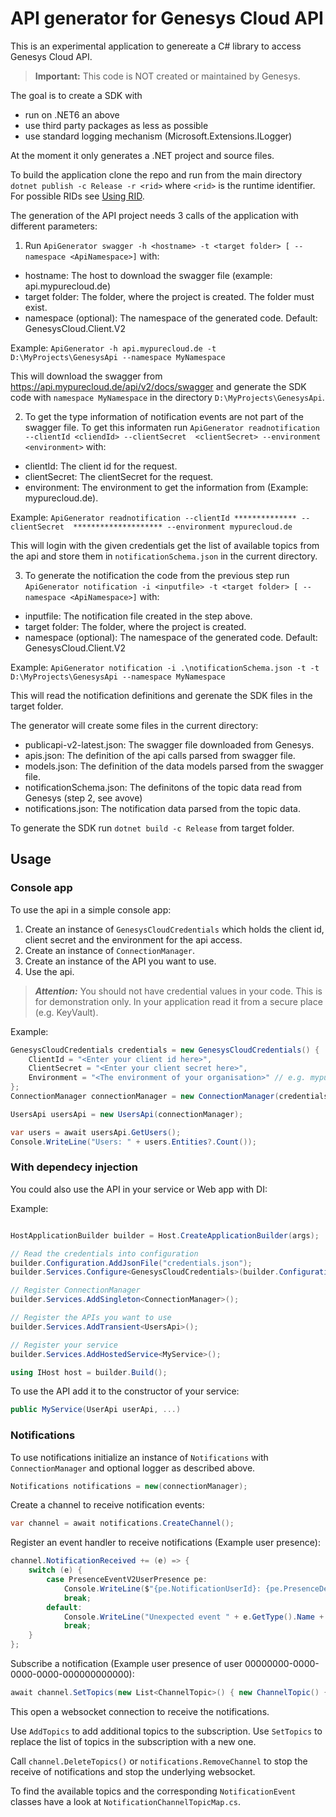 ﻿# API generator for Genesys Cloud API

This is an experimental application to genereate a C# library to access Genesys Cloud API.

> **Important:** This code is NOT created or maintained by Genesys. 

The goal is to create a SDK with
- run on .NET6 an above
- use third party packages as less as possible
- use standard logging mechanism (Microsoft.Extensions.ILogger)
  
At the moment it only generates a .NET project and source files.

To build the application clone the repo and run from the main directory ```dotnet publish -c Release -r <rid>``` where ```<rid>``` is the runtime identifier.
For possible RIDs see [Using RID](https://learn.microsoft.com/en-us/dotnet/core/rid-catalog#using-rids).

The generation of the API project needs 3 calls of the application with different parameters:

1. Run ```ApiGenerator swagger -h <hostname> -t <target folder> [ --namespace <ApiNamespace>]``` with:
- hostname: The host to download the swagger file (example: api.mypurecloud.de)
- target folder: The folder, where the project is created. The folder must exist.
- namespace (optional): The namespace of the generated code. Default: GenesysCloud.Client.V2

Example: ```ApiGenerator -h api.mypurecloud.de -t D:\MyProjects\GenesysApi --namespace MyNamespace ```

This will download the swagger from https://api.mypurecloud.de/api/v2/docs/swagger and generate the SDK code with ```namespace MyNamespace``` in the directory ```D:\MyProjects\GenesysApi```.

2. To get the type information of notification events are not part of the swagger file. To get this informaten run ```ApiGenerator readnotification --clientId <cliendId> --clientSecret  <clientSecret> --environment <environment>``` with:
- clientId: The client id for the request.
- clientSecret: The clientSecret for the request.
- environment: The environment to get the information from (Example: mypurecloud.de).

Example: ```ApiGenerator readnotification --clientId ************** --clientSecret  ******************** --environment mypurecloud.de ```

This will login with the given credentials get the list of available topics from the api and store them in ```notificationSchema.json``` in the current directory.

3. To generate the notification the code from the previous step run ```ApiGenerator notification -i <inputfile> -t <target folder> [ --namespace <ApiNamespace>]``` with:
- inputfile: The notification file created in the step above.
- target folder: The folder, where the project is created. 
- namespace (optional): The namespace of the generated code. Default: GenesysCloud.Client.V2

Example: ```ApiGenerator notification -i .\notificationSchema.json -t -t D:\MyProjects\GenesysApi --namespace MyNamespace ```

This will read the notification definitions and gerenate the SDK files in the target folder.

The generator will create some files in the current directory:
- publicapi-v2-latest.json: The swagger file downloaded from Genesys.
- apis.json: The definition of the api calls parsed from swagger file.
- models.json: The definition of the data models parsed from the swagger file.
- notificationSchema.json: The definitons of the topic data read from Genesys (step 2, see avove)
- notifications.json: The notification data parsed from the topic data.

To generate the SDK run ```dotnet build -c Release``` from target folder.

## Usage

### Console app

To use the api in a simple console app:
1. Create an instance of ```GenesysCloudCredentials``` which holds the client id, client secret and the environment for the api access.
2. Create an instance of ```ConnectionManager```.
3. Create an instance of the API you want to use.
4. Use the api.
 
> **_Attention:_**  You should not have credential values in your code. This is for demonstration only. In your application read it from a secure place (e.g. KeyVault).

Example:
```csharp
GenesysCloudCredentials credentials = new GenesysCloudCredentials() {
    ClientId = "<Enter your client id here>",
    ClientSecret = "<Enter your client secret here>",
    Environment = "<The environment of your organisation>" // e.g. mypurecloud.com, mypurecloud.de, etc.
};
ConnectionManager connectionManager = new ConnectionManager(credentials);

UsersApi usersApi = new UsersApi(connectionManager);

var users = await usersApi.GetUsers();
Console.WriteLine("Users: " + users.Entities?.Count());

```
### With dependecy injection

You could also use the API in your service or Web app with DI:

Example:

```csharp

HostApplicationBuilder builder = Host.CreateApplicationBuilder(args);

// Read the credentials into configuration
builder.Configuration.AddJsonFile("credentials.json");
builder.Services.Configure<GenesysCloudCredentials>(builder.Configuration.GetSection("Credentials"));

// Register ConnectionManager
builder.Services.AddSingleton<ConnectionManager>();

// Register the APIs you want to use
builder.Services.AddTransient<UsersApi>();

// Register your service
builder.Services.AddHostedService<MyService>();

using IHost host = builder.Build();
```

To use the API add it to the constructor of your service:

```csharp
public MyService(UserApi userApi, ...)
```

### Notifications

To use notifications initialize an instance of ```Notifications``` with ```ConnectionManager``` and optional logger as described above.
```csharp
Notifications notifications = new(connectionManager);
```

Create a channel to receive notification events:

```csharp
var channel = await notifications.CreateChannel();
```

Register an event handler to receive notifications (Example user presence):

```csharp
channel.NotificationReceived += (e) => {
    switch (e) {
        case PresenceEventV2UserPresence pe:
            Console.WriteLine($"{pe.NotificationUserId}: {pe.PresenceDefinition?.SystemPresence}");
            break;
        default:
            Console.WriteLine("Unexpected event " + e.GetType().Name + " received");
            break;
    }
};
```

Subscribe a notification (Example user presence of user 00000000-0000-0000-0000-000000000000):

```csharp
await channel.SetTopics(new List<ChannelTopic>() { new ChannelTopic() { Id = "v2.users.00000000-0000-0000-0000-000000000000.presence" } });
```
This open a websocket connection to receive the notifications.

Use ```AddTopics``` to add additional topics to the subscription. Use ```SetTopics``` to replace the list of topics in the subscription with a new one.

Call ```channel.DeleteTopics()``` or ```notifications.RemoveChannel``` to stop the receive of notifications and stop the underlying websocket.

To find the available topics and the corresponding ```NotificationEvent``` classes have a look at ```NotificationChannelTopicMap.cs```.
